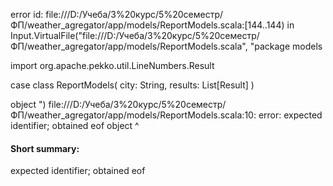error id: file:///D:/Учеба/3%20курс/5%20семестр/ФП/weather_agregator/app/models/ReportModels.scala:[144..144) in Input.VirtualFile("file:///D:/Учеба/3%20курс/5%20семестр/ФП/weather_agregator/app/models/ReportModels.scala", "package models

import org.apache.pekko.util.LineNumbers.Result

case class ReportModels(
    city: String,
    results: List[Result]
)

object ")
file:///D:/Учеба/3%20курс/5%20семестр/ФП/weather_agregator/app/models/ReportModels.scala:10: error: expected identifier; obtained eof
object 
       ^
#### Short summary: 

expected identifier; obtained eof